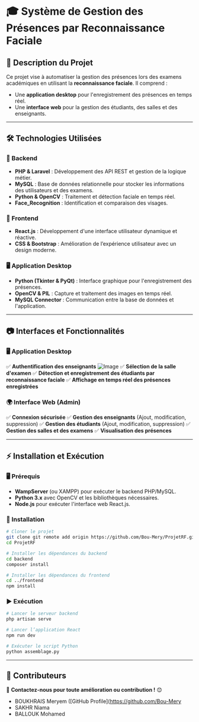 # 🎓 Système de Gestion des Présences par Reconnaissance Faciale

## 📌 Description du Projet
Ce projet vise à automatiser la gestion des présences lors des examens académiques en utilisant la **reconnaissance faciale**. Il comprend :
- Une **application desktop** pour l'enregistrement des présences en temps réel.
- Une **interface web** pour la gestion des étudiants, des salles et des enseignants.

---

## 🛠️ Technologies Utilisées

### 🚀 Backend
- **PHP & Laravel** : Développement des API REST et gestion de la logique métier.
- **MySQL** : Base de données relationnelle pour stocker les informations des utilisateurs et des examens.
- **Python & OpenCV** : Traitement et détection faciale en temps réel.
- **Face_Recognition** : Identification et comparaison des visages.

### 🎨 Frontend
- **React.js** : Développement d'une interface utilisateur dynamique et réactive.
- **CSS & Bootstrap** : Amélioration de l’expérience utilisateur avec un design moderne.

### 🖥️ Application Desktop
- **Python (Tkinter & PyQt)** : Interface graphique pour l'enregistrement des présences.
- **OpenCV & PIL** : Capture et traitement des images en temps réel.
- **MySQL Connector** : Communication entre la base de données et l'application.

---

## 📷 Interfaces et Fonctionnalités

### 🖥️ Application Desktop
✅ **Authentification des enseignants**
![Image](https://github.com/user-attachments/assets/c2ac436d-75cc-4aaa-a1b7-7c95126f158c)
✅ **Sélection de la salle d'examen**
✅ **Détection et enregistrement des étudiants par reconnaissance faciale**
✅ **Affichage en temps réel des présences enregistrées**

### 🌍 Interface Web (Admin)
✅ **Connexion sécurisée**
✅ **Gestion des enseignants** (Ajout, modification, suppression)
✅ **Gestion des étudiants** (Ajout, modification, suppression)
✅ **Gestion des salles et des examens**
✅ **Visualisation des présences**

---

## ⚡ Installation et Exécution
### 🖥️ Prérequis
- **WampServer** (ou XAMPP) pour exécuter le backend PHP/MySQL.
- **Python 3.x** avec OpenCV et les bibliothèques nécessaires.
- **Node.js** pour exécuter l'interface web React.js.

### 🚀 Installation
```bash
# Cloner le projet
git clone git remote add origin https://github.com/Bou-Mery/ProjetRF.git
cd ProjetRF

# Installer les dépendances du backend
cd backend
composer install

# Installer les dépendances du frontend
cd ../frontend
npm install
```

### ▶️ Exécution
```bash
# Lancer le serveur backend
php artisan serve

# Lancer l’application React
npm run dev

# Exécuter le script Python
python assemblage.py
```

---

## 👥 Contributeurs


📌 **Contactez-nous pour toute amélioration ou contribution !** 😊
- BOUKHRAIS Meryem ([GitHub Profile](https://github.com/Bou-Mery
- SAKHR Niama
- BALLOUK Mohamed
